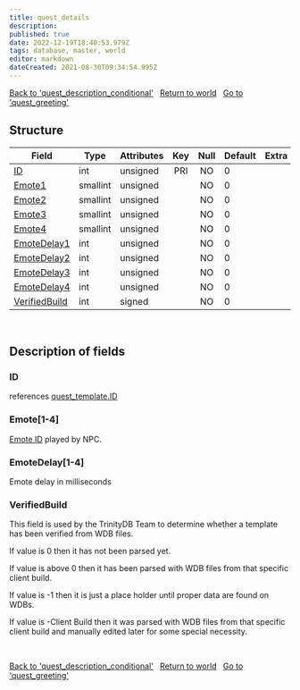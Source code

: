 ```yaml
---
title: quest_details
description: 
published: true
date: 2022-12-19T18:40:53.979Z
tags: database, master, world
editor: markdown
dateCreated: 2021-08-30T09:34:54.995Z
---
```


<a href="https://trinitycore.info/en/database/master/world/quest_description_conditional" class="mt-5 v-btn v-btn--depressed v-btn--flat v-btn--outlined theme--light v-size--default darkblue--text text--lighten-3"><span class="v-btn__content"><i aria-hidden="true" class="v-icon notranslate v-icon--left mdi mdi-arrow-left theme--light"></i><span>Back to 'quest_description_conditional'</span></span></a>&nbsp;&nbsp;&nbsp;<a href="https://trinitycore.info/en/database/master/world/home" class="mt-5 v-btn v-btn--depressed v-btn--flat v-btn--outlined theme--light v-size--default darkblue--text text--lighten-3"><span class="v-btn__content"><i aria-hidden="true" class="v-icon notranslate v-icon--left mdi mdi-home-outline theme--light"></i><span>Return to world</span></span></a>&nbsp;&nbsp;&nbsp;<a href="https://trinitycore.info/en/database/master/world/quest_greeting" class="mt-5 v-btn v-btn--depressed v-btn--flat v-btn--outlined theme--light v-size--default darkblue--text text--lighten-3"><span class="v-btn__content"><span>Go to 'quest_greeting'</span><i aria-hidden="true" class="v-icon notranslate v-icon--right mdi mdi-arrow-right theme--light"></i></span></a>

## Structure

| Field | Type | Attributes | Key | Null | Default | Extra | Comment |
| --- | --- | --- | :---: | :---: | --- | --- | --- |
| [ID](#id-alt) | int | unsigned | PRI | NO | 0 |  |  |
| [Emote1](#emote1) | smallint | unsigned |  | NO | 0 |  |  |
| [Emote2](#emote2) | smallint | unsigned |  | NO | 0 |  |  |
| [Emote3](#emote3) | smallint | unsigned |  | NO | 0 |  |  |
| [Emote4](#emote4) | smallint | unsigned |  | NO | 0 |  |  |
| [EmoteDelay1](#emotedelay1) | int | unsigned |  | NO | 0 |  |  |
| [EmoteDelay2](#emotedelay2) | int | unsigned |  | NO | 0 |  |  |
| [EmoteDelay3](#emotedelay3) | int | unsigned |  | NO | 0 |  |  |
| [EmoteDelay4](#emotedelay4) | int | unsigned |  | NO | 0 |  |  |
| [VerifiedBuild](#verifiedbuild) | int | signed |  | NO | 0 |  |  |
&nbsp;
## Description of fields

### ID <!-- {#id-alt} -->
references [quest_template.ID](../world/quest_template#id)
&nbsp;

### Emote\[1-4]
[Emote ID](https://wow.tools/dbc/?dbc=emotes) played by NPC.
&nbsp;

### EmoteDelay\[1-4]
Emote delay in milliseconds
&nbsp;

### VerifiedBuild
This field is used by the TrinityDB Team to determine whether a template has been verified from WDB files.

If value is 0 then it has not been parsed yet.

If value is above 0 then it has been parsed with WDB files from that specific client build.

If value is -1 then it is just a place holder until proper data are found on WDBs.

If value is -Client Build then it was parsed with WDB files from that specific client build and manually edited later for some special necessity.

&nbsp;

<a href="https://trinitycore.info/en/database/master/world/quest_description_conditional" class="mt-5 v-btn v-btn--depressed v-btn--flat v-btn--outlined theme--light v-size--default darkblue--text text--lighten-3"><span class="v-btn__content"><i aria-hidden="true" class="v-icon notranslate v-icon--left mdi mdi-arrow-left theme--light"></i><span>Back to 'quest_description_conditional'</span></span></a>&nbsp;&nbsp;&nbsp;<a href="https://trinitycore.info/en/database/master/world/home" class="mt-5 v-btn v-btn--depressed v-btn--flat v-btn--outlined theme--light v-size--default darkblue--text text--lighten-3"><span class="v-btn__content"><i aria-hidden="true" class="v-icon notranslate v-icon--left mdi mdi-home-outline theme--light"></i><span>Return to world</span></span></a>&nbsp;&nbsp;&nbsp;<a href="https://trinitycore.info/en/database/master/world/quest_greeting" class="mt-5 v-btn v-btn--depressed v-btn--flat v-btn--outlined theme--light v-size--default darkblue--text text--lighten-3"><span class="v-btn__content"><span>Go to 'quest_greeting'</span><i aria-hidden="true" class="v-icon notranslate v-icon--right mdi mdi-arrow-right theme--light"></i></span></a>

